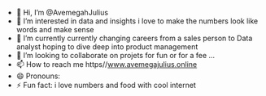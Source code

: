 - 👋 Hi, I’m @AvemegahJulius
- 👀 I’m interested in data and insights i love to make the numbers look like words and make sense
- 🌱 I’m currently currently changing careers from  a sales person to Data analyst hoping to dive deep into product management
- 💞️ I’m looking to collaborate on projets for fun or for a fee ...
- 📫 How to reach me https//www.avemegajulius.online
- 😄 Pronouns:
- ⚡ Fun fact: i love numbers and food with cool internet 

<!---
AvemegahJulius/AvemegahJulius is a ✨ special ✨ repository because its `README.md` (this file) appears on your GitHub profile.
You can click the Preview link to take a look at your changes.
--->
